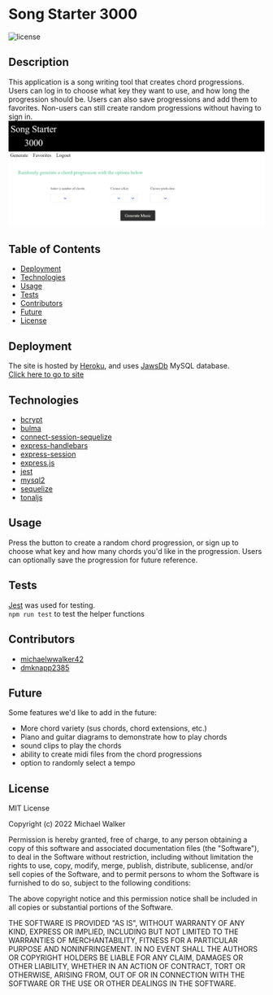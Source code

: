 # Song Starter 3000
  ![license](https://img.shields.io/badge/license-MIT-orange.svg)

  ## Description
  This application is a song writing tool that creates chord progressions. Users can log in to choose what key they want to use, and how long the progression should be. Users can also save progressions and add them to favorites. Non-users can still create random progressions without having to sign in. 
![song-starter-screenshot](assets/images/song-starter-screenshot.png)
  ## Table of Contents
  * [Deployment](#deployment)
  * [Technologies](#technologies)
  * [Usage](#usage)
  * [Tests](#tests)
  * [Contributors](#contributors)  
  * [Future](#future)  
  * [License](#license)  
  
  ## Deployment
  The site is hosted by [Heroku](https://www.heroku.com), and uses [JawsDb](https://elements.heroku.com/addons/jawsdb) MySQL database.   
  [Click here to go to site](https://song-starter-3000.herokuapp.com/)
  ## Technologies
  - [bcrypt](https://www.npmjs.com/package/bcrypt)
  - [bulma](https://bulma.io/)
  - [connect-session-sequelize](https://www.npmjs.com/package/connect-session-sequelize)
  - [express-handlebars](https://www.npmjs.com/package/express-handlebars)
  - [express-session](https://www.npmjs.com/package/express-session)
  - [express.js](https://expressjs.com/)
  - [jest](https://jestjs.io/)
  - [mysql2](https://www.npmjs.com/package/mysql2)
  - [sequelize](https://sequelize.org/)
  - [tonaljs](https://github.com/tonaljs/tonal)  

  ## Usage
  Press the button to create a random chord progression, or sign up to choose what key and how many chords you'd like in the progression. Users can optionally save the progression for future reference. 
  ## Tests
  [Jest](https://jestjs.io/) was used for testing.  
  `npm run test` to test the helper functions  
  ## Contributors
  - [michaelwwalker42](https://github.com/michaelwwalker42)  
  - [dmknapp2385](https://github.com/dmknapp2385) 

  ## Future 
Some features we'd like to add in the future:
 - More chord variety (sus chords, chord extensions, etc.)
 - Piano and guitar diagrams to demonstrate how to play chords
 - sound clips to play the chords
 - ability to create midi files from the chord progressions
 - option to randomly select a tempo
  ## License
  MIT License

Copyright (c) 2022 Michael Walker

Permission is hereby granted, free of charge, to any person obtaining a copy of this software and associated documentation files (the "Software"), to deal in the Software without restriction, including without limitation the rights to use, copy, modify, merge, publish, distribute, sublicense, and/or sell copies of the Software, and to permit persons to whom the Software is furnished to do so, subject to the following conditions:

The above copyright notice and this permission notice shall be included in all copies or substantial portions of the Software.

THE SOFTWARE IS PROVIDED "AS IS", WITHOUT WARRANTY OF ANY KIND, EXPRESS OR IMPLIED, INCLUDING BUT NOT LIMITED TO THE WARRANTIES OF MERCHANTABILITY, FITNESS FOR A PARTICULAR PURPOSE AND NONINFRINGEMENT. IN NO EVENT SHALL THE AUTHORS OR COPYRIGHT HOLDERS BE LIABLE FOR ANY CLAIM, DAMAGES OR OTHER LIABILITY, WHETHER IN AN ACTION OF CONTRACT, TORT OR OTHERWISE, ARISING FROM, OUT OF OR IN CONNECTION WITH THE SOFTWARE OR THE USE OR OTHER DEALINGS IN THE SOFTWARE. 
  
